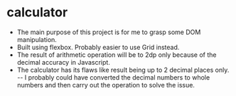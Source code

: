 # calculator

- The main purpose of this project is for me to grasp some DOM manipulation.
- Built using flexbox. Probably easier to use Grid instead.
- The result of arithmetic operation will be to 2dp only because of the decimal accuracy in Javascript.
- The calculator has its flaws like result being up to 2 decimal places only.
-- I probably could have converted the decimal numbers to whole numbers and then carry out the operation to solve the issue.
